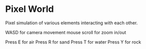 # Pixel World

Pixel simulation of various elements interacting with each other.

WASD for camera movement
mouse scroll for zoom in/out

Press E for air
Press R for sand
Press T for water
Press Y for rock
